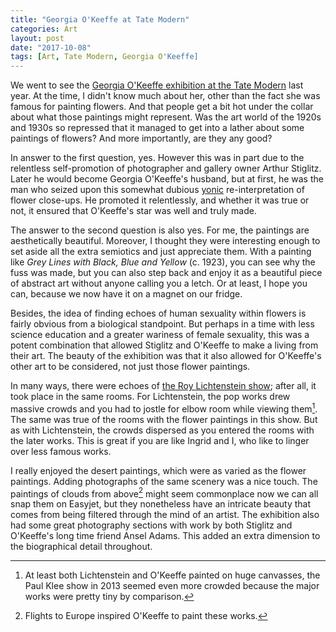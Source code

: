 ```yaml
---
title: "Georgia O'Keeffe at Tate Modern"
categories: Art
layout: post
date: "2017-10-08"
tags: [Art, Tate Modern, Georgia O'Keeffe]
---
```

We went to see the [Georgia O'Keeffe exhibition at the Tate Modern](http://www.tate.org.uk/whats-on/tate-modern/exhibition/georgia-okeeffe) last year. At the time, I didn't know much about her, other than the fact she was famous for painting flowers. And that people get a bit hot under the collar about what those paintings might represent. Was the art world of the 1920s and 1930s so repressed that it managed to get into a lather about some paintings of flowers? And more importantly, are they any good?

In answer to the first question, yes. However this was in part due to the relentless self-promotion of photographer and gallery owner Arthur Stiglitz. Later he would become Georgia O'Keeffe's husband, but at first, he was the man who seized upon this somewhat dubious [yonic](https://en.wiktionary.org/wiki/yonic) re-interpretation of flower close-ups. He promoted it relentlessly, and whether it was true or not, it ensured that O'Keeffe's star was well and truly made.

The answer to the second question is also yes. For me, the paintings are aesthetically beautiful. Moreover, I thought they were interesting enough to set aside all the extra semiotics and just appreciate them. With a painting like *Grey Lines with Black, Blue and Yellow* (c. 1923), you can see why the fuss was made, but you can also step back and enjoy it as a beautiful piece of abstract art without anyone calling you a letch. Or at least, I hope you can, because we now have it on a magnet on our fridge.

Besides, the idea of finding echoes of human sexuality within flowers is fairly obvious from a biological standpoint. But perhaps in a time with less science education and a greater wariness of female sexuality, this was a potent combination that allowed Stiglitz and O'Keeffe to make a living from their art. The beauty of the exhibition was that it also allowed for O'Keeffe's other art to be considered, not just those flower paintings.

In many ways, there were echoes of [the Roy Lichtenstein show](lichtenstein-at-tate-modern); after all, it took place in the same rooms. For Lichtenstein, the pop works drew massive crowds and you had to jostle for elbow room while viewing them[^1]. The same was true of the rooms with the flower paintings in this show. But as with Lichtenstein, the crowds dispersed as you entered the rooms with the later works. This is great if you are like Ingrid and I, who like to linger over less famous works.

I really enjoyed the desert paintings, which were as varied as the flower paintings. Adding photographs of the same scenery was a nice touch. The paintings of clouds from above[^2] might seem commonplace now we can all snap them on Easyjet, but they nonetheless have an intricate beauty that comes from being filtered through the mind of an artist. The exhibition also had some great photography sections with work by both Stiglitz and O'Keeffe's long time friend Ansel Adams. This added an extra dimension to the biographical detail throughout.

[^1]: At least both Lichtenstein and O'Keeffe painted on huge canvasses, the Paul Klee show in 2013 seemed even more crowded because the major works were pretty tiny by comparison.
[^2]: Flights to Europe inspired O'Keeffe to paint these works.